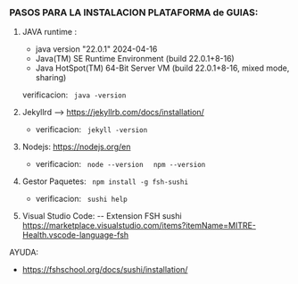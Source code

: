 ### PASOS PARA LA INSTALACION PLATAFORMA de GUIAS:

1. JAVA runtime : 

    * java version "22.0.1" 2024-04-16
    * Java(TM) SE Runtime Environment (build 22.0.1+8-16)    
    * Java HotSpot(TM) 64-Bit Server VM (build 22.0.1+8-16, mixed mode, sharing)

    verificacion: <code> java -version </code>

2. Jekyllrd --> https://jekyllrb.com/docs/installation/

    * verificacion:  <code> jekyll -version  </code>

3. Nodejs: https://nodejs.org/en

    * verificacion: 
     <code> node --version  </code>
     <code> npm --version  </code>

4. Gestor Paquetes: 
 <code> npm install -g fsh-sushi  </code>

    * verificacion: 
     <code> sushi help  </code>


5. Visual Studio Code: 
-- Extension FSH sushi
https://marketplace.visualstudio.com/items?itemName=MITRE-Health.vscode-language-fsh


AYUDA: 
- https://fshschool.org/docs/sushi/installation/